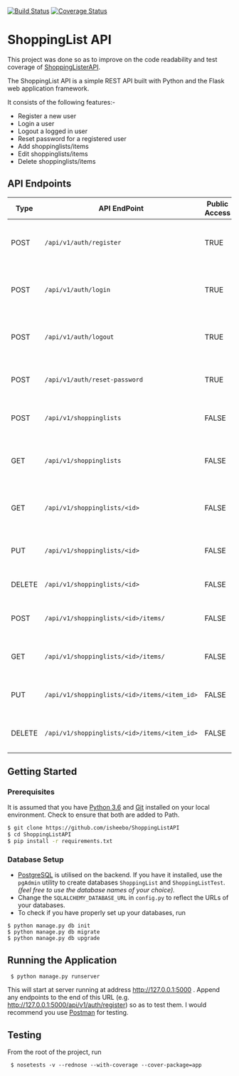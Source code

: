 [![Build Status](https://travis-ci.org/isheebo/ShoppingListAPI.svg?branch=master)](https://travis-ci.org/isheebo/ShoppingListAPI)  [![Coverage Status](https://coveralls.io/repos/github/isheebo/ShoppingListAPI/badge.svg?branch=master)](https://coveralls.io/github/isheebo/ShoppingListAPI?branch=master)

# ShoppingList API
This project was done so as to improve on the code readability and test coverage of [ShoppingListerAPI](https://github.com/isheebo/shoppinglisterapi).

The ShoppingList API is a simple REST API built with Python and the Flask web application framework.

It consists of the following features:-
* Register a new user
* Login a user
* Logout a logged in user
* Reset password for a registered user
* Add shoppinglists/items
* Edit shoppinglists/items
* Delete shoppinglists/items

## API Endpoints

| Type | API EndPoint | Public Access | Usage |
| --- | --- | --- | --- |
| POST | `/api/v1/auth/register` | TRUE | Register a new user: requires an email and a password |
| POST | `/api/v1/auth/login` | TRUE | Log in a registered user using their email and password |
| POST | `/api/v1/auth/logout` | TRUE | Use a generated authentication token to logout a user|
| POST | `/api/v1/auth/reset-password` | TRUE | Change the password for a registered user |
| POST | `/api/v1/shoppinglists` | FALSE | Add a shopping list to a logged in user account |
| GET | `/api/v1/shoppinglists` | FALSE | View all shopping lists associated with a user account |
| GET | `/api/v1/shoppinglists/<id>` | FALSE | View the details of a shopping list specified by \<id\> |
| PUT | `/api/v1/shoppinglists/<id>` | FALSE | Edit the attributes of a shopping list using its \<id\>|
| DELETE | `/api/v1/shoppinglists/<id>` | FALSE | Deletes shopping list with \<id\>|
| POST | `/api/v1/shoppinglists/<id>/items/` | FALSE | Add item to the shopping list with that \<id\>|
| GET  |  `/api/v1/shoppinglists/<id>/items/` | FALSE | View all items in the shopping list with that \<id\>|
| PUT | `/api/v1/shoppinglists/<id>/items/<item_id>`| FALSE | Edit a shopping list item specified by \<item_id\> |
| DELETE | `/api/v1/shoppinglists/<id>/items/<item_id>` | FALSE | Delete an item from the specified shopping list |

## Getting Started
### Prerequisites
It is assumed that you have [Python 3.6](https://www.python.org) and [Git](https://git-scm.com) installed on your local environment. Check to ensure that both are added to Path.
```sh
$ git clone https://github.com/isheebo/ShoppingListAPI
$ cd ShoppingListAPI
$ pip install -r requirements.txt
```
### Database Setup
* [PostgreSQL](https://postgresql.org/download/) is utilised on the backend. If you have it installed, use the `pgAdmin` utility to create databases `ShoppingList` and `ShoppingListTest`. *(feel free to use the database names of your choice).*
* Change the `SQLALCHEMY_DATABASE_URL` in `config.py` to reflect the URLs of your databases.
* To check if you have properly set up your databases, run
```
$ python manage.py db init
$ python manage.py db migrate
$ python manage.py db upgrade
```

## Running the Application
```
 $ python manage.py runserver
```

This will start at server running at address http://127.0.0.1:5000 . Append any endpoints to the end of this URL (e.g. http://127.0.0.1:5000/api/v1/auth/register) so as to test them. I would recommend you use [Postman](https://www.getpostman.com) for testing.

## Testing
From the root of the project, run
```
 $ nosetests -v --rednose --with-coverage --cover-package=app
```